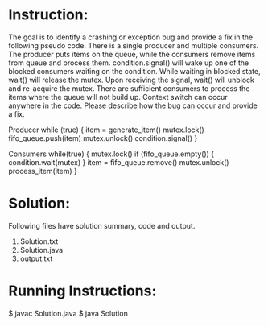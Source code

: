 Instruction:
============

The goal is to identify a crashing or exception bug and provide a fix in the following pseudo code. 
There is a single producer and multiple consumers. The producer puts items on the queue, while the consumers 
remove items from queue and process them. condition.signal() will wake up one of the blocked consumers 
waiting on the condition. While waiting in blocked state, wait() will release the mutex. 
Upon receiving the signal, wait() will unblock and re-acquire the mutex. There are sufficient consumers 
to process the items where the queue will not build up. Context switch can occur anywhere in the code. 
Please describe how the bug can occur and provide a fix. 

Producer
while (true) {
    item = generate_item()
    mutex.lock()
    fifo_queue.push(item)
    mutex.unlock()
    condition.signal()
}

Consumers
while(true) {
    mutex.lock()
    if (fifo_queue.empty()) {
        condition.wait(mutex)
    }
    item = fifo_queue.remove()
    mutex.unlock()
    process_item(item)
}


Solution:
========

Following files have solution summary, code and output.

1. Solution.txt
2. Solution.java
3. output.txt


Running Instructions:
====================

$ javac Solution.java
$ java Solution

